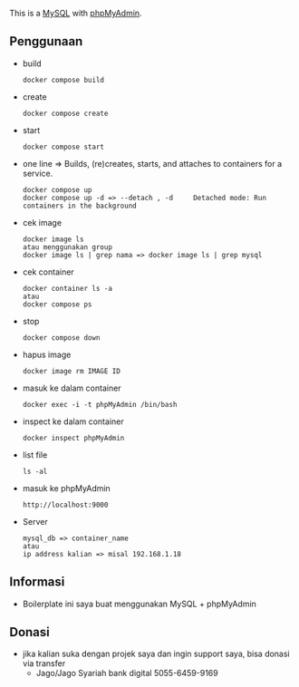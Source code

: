 This is a [MySQL](https://www.mysql.com) with [phpMyAdmin](https://www.phpmyadmin.net).

## Penggunaan

- build

      docker compose build

- create

      docker compose create

- start

      docker compose start

- one line => Builds, (re)creates, starts, and attaches to containers for a service.

      docker compose up
      docker compose up -d => --detach , -d		Detached mode: Run containers in the background

- cek image

      docker image ls
      atau menggunakan group
      docker image ls | grep nama => docker image ls | grep mysql

- cek container

      docker container ls -a
      atau
      docker compose ps

- stop

      docker compose down

- hapus image

      docker image rm IMAGE ID

- masuk ke dalam container

      docker exec -i -t phpMyAdmin /bin/bash

- inspect ke dalam container

      docker inspect phpMyAdmin

- list file

      ls -al

- masuk ke phpMyAdmin

      http://localhost:9000

- Server

      mysql_db => container_name
      atau
      ip address kalian => misal 192.168.1.18

## Informasi

- Boilerplate ini saya buat menggunakan MySQL + phpMyAdmin

## Donasi

- jika kalian suka dengan projek saya dan ingin support saya, bisa donasi via transfer
  - Jago/Jago Syariah bank digital 5055-6459-9169
